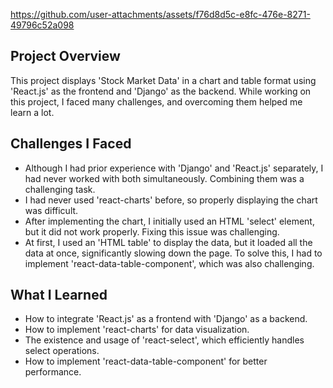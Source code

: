 

https://github.com/user-attachments/assets/f76d8d5c-e8fc-476e-8271-49796c52a098

<h2>Project Overview</h2>
<p>This project displays 'Stock Market Data' in a chart and table format using 'React.js' as the frontend and 'Django' as the backend. While working on this project, I faced many challenges, and overcoming them helped me learn a lot.</p>

<h2>Challenges I Faced</h2>
<ul>
 <li>Although I had prior experience with 'Django' and 'React.js' separately, I had never worked with both simultaneously. Combining them was a challenging task.</li> 
  <li>I had never used 'react-charts' before, so properly displaying the chart was difficult.</li> 
  <li>After implementing the chart, I initially used an HTML 'select' element, but it did not work properly. Fixing this issue was challenging. </li> 
  <li>At first, I used an 'HTML table' to display the data, but it loaded all the data at once, significantly slowing down the page. To solve this, I 
     had to implement 'react-data-table-component', which was also challenging. </li>
</ul>

<h2>What I Learned</h2>
<ul> 
  <li>How to integrate 'React.js' as a frontend with 'Django' as a backend.</li> 
  <li>How to implement 'react-charts' for data visualization.</li> 
  <li>The existence and usage of 'react-select', which efficiently handles select operations.</li> 
  <li>How to implement 'react-data-table-component' for better performance.</li> 
</ul>
